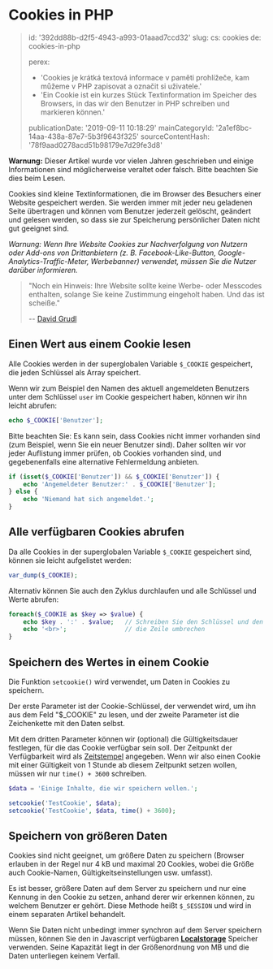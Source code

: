 Cookies in PHP
==============

> id: '392dd88b-d2f5-4943-a993-01aaad7ccd32'
> slug:
> 	cs: cookies
> 	de: cookies-in-php
> 
> perex:
> 	- 'Cookies je krátká textová informace v paměti prohlížeče, kam můžeme v PHP zapisovat a označit si uživatele.'
> 	- 'Ein Cookie ist ein kurzes Stück Textinformation im Speicher des Browsers, in das wir den Benutzer in PHP schreiben und markieren können.'
> 
> publicationDate: '2019-09-11 10:18:29'
> mainCategoryId: '2a1ef8bc-14aa-438a-87e7-5b3f9643f325'
> sourceContentHash: '78f9aad0278acd51b98179e7d29fe3d8'

**Warnung:** Dieser Artikel wurde vor vielen Jahren geschrieben und einige Informationen sind möglicherweise veraltet oder falsch. Bitte beachten Sie dies beim Lesen.

Cookies sind kleine Textinformationen, die im Browser des Besuchers einer Website gespeichert werden. Sie werden immer mit jeder neu geladenen Seite übertragen und können vom Benutzer jederzeit gelöscht, geändert und gelesen werden, so dass sie zur Speicherung persönlicher Daten nicht gut geeignet sind.

*Warnung: Wenn Ihre Website Cookies zur Nachverfolgung von Nutzern oder Add-ons von Drittanbietern (z. B. Facebook-Like-Button, Google-Analytics-Traffic-Meter, Werbebanner) verwendet, müssen Sie die Nutzer darüber informieren.*

> "Noch ein Hinweis: Ihre Website sollte keine Werbe- oder Messcodes enthalten, solange Sie keine Zustimmung eingeholt haben. Und das ist scheiße."
>
> -- <a href="https://phpfashion.com/jak-na-souhlas-s-cookie-ve-zkurvene-eu">David Grudl</a>

Einen Wert aus einem Cookie lesen
--------------------------

Alle Cookies werden in der superglobalen Variable `$_COOKIE` gespeichert, die jeden Schlüssel als Array speichert.

Wenn wir zum Beispiel den Namen des aktuell angemeldeten Benutzers unter dem Schlüssel `user` im Cookie gespeichert haben, können wir ihn leicht abrufen:

```php
echo $_COOKIE['Benutzer'];
```

Bitte beachten Sie: Es kann sein, dass Cookies nicht immer vorhanden sind (zum Beispiel, wenn Sie ein neuer Benutzer sind). Daher sollten wir vor jeder Auflistung immer prüfen, ob Cookies vorhanden sind, und gegebenenfalls eine alternative Fehlermeldung anbieten.

```php
if (isset($_COOKIE['Benutzer']) && $_COOKIE['Benutzer']) {
    echo 'Angemeldeter Benutzer:' . $_COOKIE['Benutzer'];
} else {
    echo 'Niemand hat sich angemeldet.';
}
```

Alle verfügbaren Cookies abrufen
--------------------------------

Da alle Cookies in der superglobalen Variable `$_COOKIE` gespeichert sind, können sie leicht aufgelistet werden:

```php
var_dump($_COOKIE);
```

Alternativ können Sie auch den Zyklus durchlaufen und alle Schlüssel und Werte abrufen:

```php
foreach($_COOKIE as $key => $value) {
    echo $key . ':' . $value;	// Schreiben Sie den Schlüssel und den Wert aus
    echo '<br>';				// die Zeile umbrechen
}
```

Speichern des Wertes in einem Cookie
--------------------------

Die Funktion `setcookie()` wird verwendet, um Daten in Cookies zu speichern.

Der erste Parameter ist der Cookie-Schlüssel, der verwendet wird, um ihn aus dem Feld "$_COOKIE" zu lesen, und der zweite Parameter ist die Zeichenkette mit den Daten selbst.

Mit dem dritten Parameter können wir (optional) die Gültigkeitsdauer festlegen, für die das Cookie verfügbar sein soll. Der Zeitpunkt der Verfügbarkeit wird als <a href="/date">Zeitstempel</a> angegeben. Wenn wir also einen Cookie mit einer Gültigkeit von 1 Stunde ab diesem Zeitpunkt setzen wollen, müssen wir nur `time() + 3600` schreiben.

```php
$data = 'Einige Inhalte, die wir speichern wollen.';

setcookie('TestCookie', $data);
setcookie('TestCookie', $data, time() + 3600);
```

Speichern von größeren Daten
-------------------

Cookies sind nicht geeignet, um größere Daten zu speichern (Browser erlauben in der Regel nur 4 kB und maximal 20 Cookies, wobei die Größe auch Cookie-Namen, Gültigkeitseinstellungen usw. umfasst).

Es ist besser, größere Daten auf dem Server zu speichern und nur eine Kennung in den Cookie zu setzen, anhand derer wir erkennen können, zu welchem Benutzer er gehört. Diese Methode heißt `$_SESSION` und wird in einem separaten Artikel behandelt.

Wenn Sie Daten nicht unbedingt immer synchron auf dem Server speichern müssen, können Sie den in Javascript verfügbaren **<a href="https://jecas.cz/localstorage">Localstorage</a>** Speicher verwenden. Seine Kapazität liegt in der Größenordnung von MB und die Daten unterliegen keinem Verfall.
